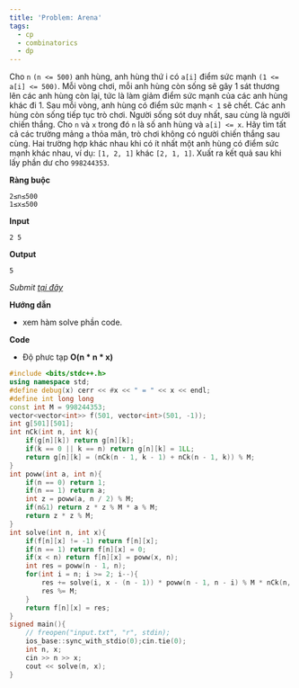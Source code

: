 ```yaml
---
title: 'Problem: Arena'
tags:
  - cp
  - combinatorics
  - dp
---
```

Cho `n` `(n <= 500)` anh hùng, anh hùng thứ i có `a[i]` điểm sức mạnh `(1 <= a[i] <= 500)`. 
Mỗi vòng chơi, mỗi anh hùng còn sống sẽ gây 1 sát thương lên các anh hùng còn lại, tức là làm giảm điểm sức mạnh của các anh hùng khác đi 1.
Sau mỗi vòng, anh hùng có điểm sức mạnh `< 1` sẽ chết. Các anh hùng còn sống tiếp tục trò chơi. Người sống sót duy nhất, sau cùng là người chiến thắng.
Cho `n` và `x` trong đó `n` là số anh hùng và `a[i] <= x`. Hãy tìm tất cả các trường mảng `a` thỏa mãn, trò chơi không có người chiến thắng sau cùng.
Hai trường hợp khác nhau khi có ít nhất một anh hùng có điểm sức mạnh khác nhau, ví dụ: `[1, 2, 1]` khác `[2, 1, 1]`.
Xuất ra kết quả sau khi lấy phần dư cho `998244353`.

**Ràng buộc**

```
2≤n≤500
1≤x≤500
```

**Input**

```
2 5
```

**Output**

```
5
```

<!--more-->

*Submit [tại đây](https://codeforces.com/problemset/problem/1606/E)*

**Hướng dẫn**
  - xem hàm solve phần code.

**Code**

- Độ phưc tạp **O(n * n * x)**

```cpp
#include <bits/stdc++.h>
using namespace std;
#define debug(x) cerr << #x << " = " << x << endl;
#define int long long
const int M = 998244353;
vector<vector<int>> f(501, vector<int>(501, -1));
int g[501][501];
int nCk(int n, int k){
    if(g[n][k]) return g[n][k];
    if(k == 0 || k == n) return g[n][k] = 1LL;
    return g[n][k] = (nCk(n - 1, k - 1) + nCk(n - 1, k)) % M;
}
int poww(int a, int n){
    if(n == 0) return 1;
    if(n == 1) return a;
    int z = poww(a, n / 2) % M;
    if(n&1) return z * z % M * a % M;
    return z * z % M;
}
int solve(int n, int x){
    if(f[n][x] != -1) return f[n][x];
    if(n == 1) return f[n][x] = 0;
    if(x < n) return f[n][x] = poww(x, n);
    int res = poww(n - 1, n);
    for(int i = n; i >= 2; i--){
        res += solve(i, x - (n - 1)) * poww(n - 1, n - i) % M * nCk(n, i) % M;
        res %= M;
    }
    return f[n][x] = res;
}
signed main(){
    // freopen("input.txt", "r", stdin);
    ios_base::sync_with_stdio(0);cin.tie(0);
    int n, x;
    cin >> n >> x;
    cout << solve(n, x);
}
```
